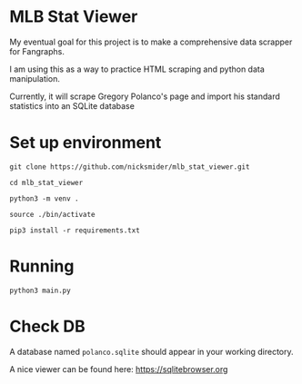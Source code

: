 # MLB Stat Viewer

My eventual goal for this project is to make a comprehensive data scrapper for Fangraphs.

I am using this as a way to practice HTML scraping and python data manipulation.

Currently, it will scrape Gregory Polanco's page and import his standard statistics into an SQLite database

# Set up environment

```
git clone https://github.com/nicksmider/mlb_stat_viewer.git

cd mlb_stat_viewer

python3 -m venv .

source ./bin/activate

pip3 install -r requirements.txt
```

# Running
```
python3 main.py
```

# Check DB

A database named `polanco.sqlite` should appear in your working directory.

A nice viewer can be found here: https://sqlitebrowser.org

